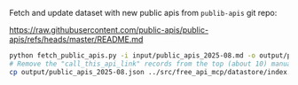 
Fetch and update dataset with new public apis from `publib-apis` git repo:

https://raw.githubusercontent.com/public-apis/public-apis/refs/heads/master/README.md

```bash
python fetch_public_apis.py -i input/public_apis_2025-08.md -o output/public_apis_2025-08.json
# Remove the "call_this_api_link" records from the top (about 10) manually
cp output/public_apis_2025-08.json ../src/free_api_mcp/datastore/index.json
```
